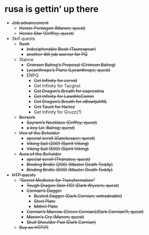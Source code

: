 # rusa is gettin&rsquo; up there

- ~~Job advancement~~
    - ~~Heroic Pentagon (Manon; quest)~~
    - ~~Heroic Star (Griffey; quest)~~
- Skill quests
    - ~~Rush~~
        - ~~Indecipherable Book (Taurospear)~~
        - ~~another 4th job warrior for PQ~~
    - Stance
        - ~~Crimson Balrog&rsquo;s Proposal (Crimson Balrog)~~
        - ~~Lycanthrope&rsquo;s Plans (Lycanthrope; quest)~~
        - ENPQ
            - ~~Get Infinity for cervid~~
            - Get Infinity for Tacgnol
            - ~~Get Dragon&rsquo;s Breath for capreolina~~
            - ~~Get Infinity for LawdHeComin~~
            - ~~Get Dragon&rsquo;s Breath for xBowtjuhNL~~
            - ~~Get Taunt for Harlez~~
            - Get Infinity for Gruzz(?)
    - ~~Berserk~~
        - ~~Sayram&rsquo;s Necklace (Griffey; quest)~~
        - ~~a key (Jr. Balrog; quest)~~
    - ~~Hex of the Beholder~~
        - ~~special scroll (Gatekeeper; quest)~~
        - ~~Viking Sail (200) (Spirit Viking)~~
        - ~~Viking Sail (500) (Spirit Viking)~~
    - ~~Aura of the Beholder~~
        - ~~special scroll (Thanatos; quest)~~
        - ~~Binding Bridle (200) (Master Death Teddy)~~
        - ~~Binding Bridle (500) (Master Death Teddy)~~
- ~~HTP quests~~
    - ~~&ldquo;Secret Medicine for Transformation&rdquo;~~
        - ~~Tough Dragon Skin (10) (Dark Wyvern; quest)~~
        - ~~Cornian&rsquo;s Dagger~~
            - ~~Busted Dagger (Dark Cornian; untradeable)~~
            - ~~Steel Plate~~
            - ~~Mithril Plate~~
        - ~~Cornian&rsquo;s Marrow (Green Cornian(/Dark Cornian?); quest)~~
        - ~~Manon&rsquo;s Cry (Manon; quest)~~
        - ~~Skull Shoulder Pad (Dark Cornian)~~
    - ~~Buy an HTP(&#x203d;)~~
